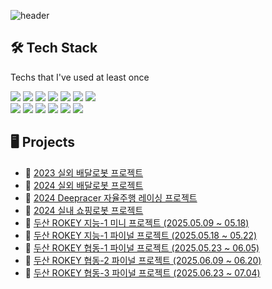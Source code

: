 ![header](https://capsule-render.vercel.app/api?type=Waving&section=header&height=300&text=Hello&fontAlignX=50&fontAlignY=45&color=gradient&fontSize=100&fontColor=ffffff&desc=It's%20Dawon%20GitHub)
## 🛠️ Tech Stack  
Techs that I've used at least once  

<p>
  <img src="https://img.shields.io/badge/Python-3776AB?style=for-the-badge&logo=python&logoColor=white"/>
  <img src="https://img.shields.io/badge/Java-007396?style=for-the-badge&logo=java&logoColor=white"/>
  <img src="https://img.shields.io/badge/C++-00599C?style=for-the-badge&logo=c%2B%2B&logoColor=white"/>
  <img src="https://img.shields.io/badge/C-A8B9CC?style=for-the-badge&logo=c&logoColor=white"/>
  <img src="https://img.shields.io/badge/ROS2-F7DF1E?style=for-the-badge&logo=javascript&logoColor=black"/>
  <img src="https://img.shields.io/badge/CSS-1572B6?style=for-the-badge&logo=css3&logoColor=white"/>
  <img src="https://img.shields.io/badge/FLASK-00ADD8?style=for-the-badge&logo=go&logoColor=white"/>
  <br>
  <img src="https://img.shields.io/badge/Arduino-6DB33F?style=for-the-badge&logo=springboot&logoColor=white"/>
  <img src="https://img.shields.io/badge/HTML-092E20?style=for-the-badge&logo=django&logoColor=white"/>
  <img src="https://img.shields.io/badge/STM32-F29111?style=for-the-badge&logo=mysql&logoColor=white"/>
  <img src="https://img.shields.io/badge/PyTorch-E24329?style=for-the-badge&logo=hyperledger&logoColor=white"/>
  <img src="https://img.shields.io/badge/AWS-232F3E?style=for-the-badge&logo=amazon-aws&logoColor=white"/>
  <img src="https://img.shields.io/badge/Firebase-005571?style=for-the-badge&logo=elasticsearch&logoColor=white"/>
</p>

## 🖥️ Projects

- 🤖 [2023 실외 배달로봇 프로젝트](https://github.com/seodawon/2023_outdoor_robot.git)
- 🤖 [2024 실외 배달로봇 프로젝트](https://github.com/seodawon/2024_outdoor_robot.git)
- 🤖 [2024 Deepracer 자율주행 레이싱 프로젝트](https://github.com/seodawon/deepracer.git)
- 🤖 [2024 실내 쇼핑로봇 프로젝트](https://github.com/seodawon/indoor_robot.git)
- 🤖 [두산 ROKEY 지능-1 미니 프로젝트 (2025.05.09 ~ 05.18)](https://github.com/seodawon/mini_project-argus.git)
- 🤖 [두산 ROKEY 지능-1 파이널 프로젝트 (2025.05.18 ~ 05.22)](https://github.com/seodawon/Crack_AMR_robot.git)
- 🤖 [두산 ROKEY 협동-1 파이널 프로젝트 (2025.05.23 ~ 06.05)](https://github.com/seodawon/MyHandy_cobot.git)
- 🤖 [두산 ROKEY 협동-2 파이널 프로젝트 (2025.06.09 ~ 06.20)](https://github.com/seodawon/Fitomi_Assist_AI_Cobot.git)
- 🤖 [두산 ROKEY 협동-3 파이널 프로젝트 (2025.06.23 ~ 07.04)](https://github.com/seodawon/DigitalTwin_AutoDriving.git)
